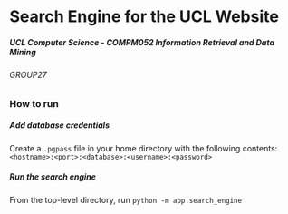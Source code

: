 # Search Engine for the UCL Website
##### UCL Computer Science - COMPM052 Information Retrieval and Data Mining
###### GROUP27

### How to run
##### Add database credentials
Create a `.pgpass` file in your home directory with the following contents: `<hostname>:<port>:<database>:<username>:<password>`

##### Run the search engine
From the top-level directory, run `python -m app.search_engine`